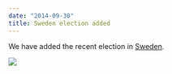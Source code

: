 ```yaml
---
date: "2014-09-30"
title: Sweden election added
---
```


We have added the recent election in [Sweden](http://dev.parlgov.org/data/swe/election-parliament/2014-09-14/).

![](/images/parliament-netherlands.jpg)
